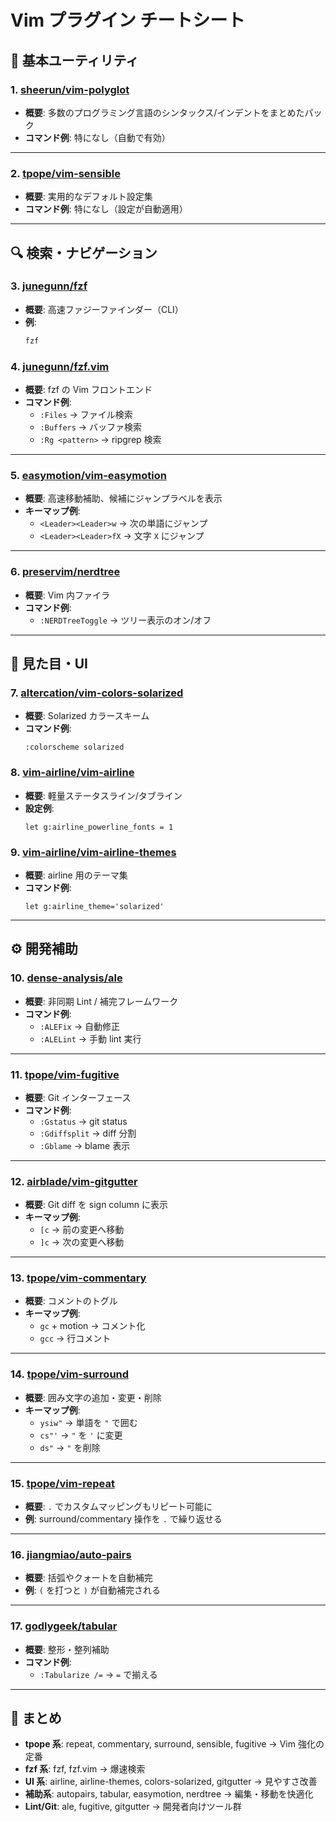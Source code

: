 # Vim プラグイン チートシート

## 📝 基本ユーティリティ

### 1. [sheerun/vim-polyglot](https://github.com/sheerun/vim-polyglot)
- **概要**: 多数のプログラミング言語のシンタックス/インデントをまとめたパック  
- **コマンド例**: 特になし（自動で有効）

---

### 2. [tpope/vim-sensible](https://github.com/tpope/vim-sensible)
- **概要**: 実用的なデフォルト設定集  
- **コマンド例**: 特になし（設定が自動適用）

---

## 🔍 検索・ナビゲーション

### 3. [junegunn/fzf](https://github.com/junegunn/fzf)  
- **概要**: 高速ファジーファインダー（CLI）  
- **例**:  
  ```sh
  fzf
  ```

### 4. [junegunn/fzf.vim](https://github.com/junegunn/fzf.vim)  
- **概要**: fzf の Vim フロントエンド  
- **コマンド例**:  
  - `:Files` → ファイル検索  
  - `:Buffers` → バッファ検索  
  - `:Rg <pattern>` → ripgrep 検索  

---

### 5. [easymotion/vim-easymotion](https://github.com/easymotion/vim-easymotion)  
- **概要**: 高速移動補助、候補にジャンプラベルを表示  
- **キーマップ例**:  
  - `<Leader><Leader>w` → 次の単語にジャンプ  
  - `<Leader><Leader>fX` → 文字 `X` にジャンプ  

---

### 6. [preservim/nerdtree](https://github.com/preservim/nerdtree)  
- **概要**: Vim 内ファイラ  
- **コマンド例**:  
  - `:NERDTreeToggle` → ツリー表示のオン/オフ  

---

## 🎨 見た目・UI

### 7. [altercation/vim-colors-solarized](https://github.com/altercation/vim-colors-solarized)  
- **概要**: Solarized カラースキーム  
- **コマンド例**:  
  ```vim
  :colorscheme solarized
  ```

### 8. [vim-airline/vim-airline](https://github.com/vim-airline/vim-airline)  
- **概要**: 軽量ステータスライン/タブライン  
- **設定例**:  
  ```vim
  let g:airline_powerline_fonts = 1
  ```

### 9. [vim-airline/vim-airline-themes](https://github.com/vim-airline/vim-airline-themes)  
- **概要**: airline 用のテーマ集  
- **コマンド例**:  
  ```vim
  let g:airline_theme='solarized'
  ```

---

## ⚙️ 開発補助

### 10. [dense-analysis/ale](https://github.com/dense-analysis/ale)  
- **概要**: 非同期 Lint / 補完フレームワーク  
- **コマンド例**:  
  - `:ALEFix` → 自動修正  
  - `:ALELint` → 手動 lint 実行  

---

### 11. [tpope/vim-fugitive](https://github.com/tpope/vim-fugitive)  
- **概要**: Git インターフェース  
- **コマンド例**:  
  - `:Gstatus` → git status  
  - `:Gdiffsplit` → diff 分割  
  - `:Gblame` → blame 表示  

---

### 12. [airblade/vim-gitgutter](https://github.com/airblade/vim-gitgutter)  
- **概要**: Git diff を sign column に表示  
- **キーマップ例**:  
  - `[c` → 前の変更へ移動  
  - `]c` → 次の変更へ移動  

---

### 13. [tpope/vim-commentary](https://github.com/tpope/vim-commentary)  
- **概要**: コメントのトグル  
- **キーマップ例**:  
  - `gc` + motion → コメント化  
  - `gcc` → 行コメント  

---

### 14. [tpope/vim-surround](https://github.com/tpope/vim-surround)  
- **概要**: 囲み文字の追加・変更・削除  
- **キーマップ例**:  
  - `ysiw"` → 単語を `"` で囲む  
  - `cs"'` → `"` を `'` に変更  
  - `ds"` → `"` を削除  

---

### 15. [tpope/vim-repeat](https://github.com/tpope/vim-repeat)  
- **概要**: `.` でカスタムマッピングもリピート可能に  
- **例**: surround/commentary 操作を `.` で繰り返せる

---

### 16. [jiangmiao/auto-pairs](https://github.com/jiangmiao/auto-pairs)  
- **概要**: 括弧やクォートを自動補完  
- **例**: `(` を打つと `)` が自動補完される  

---

### 17. [godlygeek/tabular](https://github.com/godlygeek/tabular)  
- **概要**: 整形・整列補助  
- **コマンド例**:  
  - `:Tabularize /=` → `=` で揃える  

---

## 📌 まとめ

- **tpope 系**: repeat, commentary, surround, sensible, fugitive → Vim 強化の定番  
- **fzf 系**: fzf, fzf.vim → 爆速検索  
- **UI 系**: airline, airline-themes, colors-solarized, gitgutter → 見やすさ改善  
- **補助系**: autopairs, tabular, easymotion, nerdtree → 編集・移動を快適化  
- **Lint/Git**: ale, fugitive, gitgutter → 開発者向けツール群  
